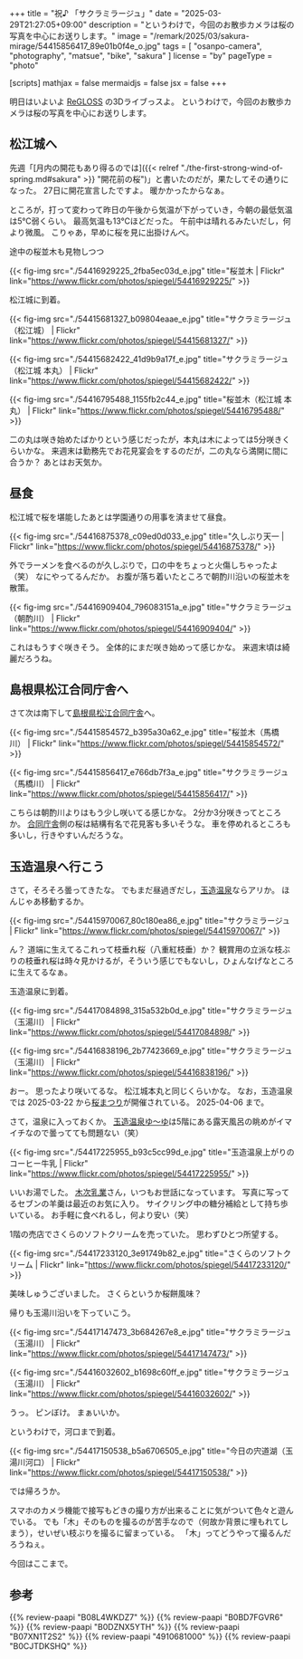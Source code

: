 +++
title = "祝♪ 「サクラミラージュ」"
date =  "2025-03-29T21:27:05+09:00"
description = "というわけで，今回のお散歩カメラは桜の写真を中心にお送りします。"
image = "/remark/2025/03/sakura-mirage/54415856417_89e01b0f4e_o.jpg"
tags = [ "osanpo-camera", "photography", "matsue", "bike", "sakura" ]
license = "by"
pageType = "photo"

[scripts]
  mathjax = false
  mermaidjs = false
  jsx = false
+++

明日はいよいよ [ReGLOSS] の3Dライブっスよ。
というわけで，今回のお散歩カメラは桜の写真を中心にお送りします。

## 松江城へ

先週「[月内の開花もあり得るのでは]({{< relref "./the-first-strong-wind-of-spring.md#sakura" >}} "開花前の桜")」と書いたのだが，果たしてその通りになった。
27日に開花宣言したですよ。
暖かかったからなぁ。

ところが，打って変わって昨日の午後から気温が下がっていき，今朝の最低気温は5℃弱くらい。
最高気温も13℃ほどだった。
午前中は晴れるみたいだし，何より微風。
こりゃあ，早めに桜を見に出掛けんべ。

途中の桜並木も見物しつつ

{{< fig-img src="./54416929225_2fba5ec03d_e.jpg" title="桜並木 | Flickr" link="https://www.flickr.com/photos/spiegel/54416929225/" >}}

松江城に到着。

{{< fig-img src="./54415681327_b09804eaae_e.jpg" title="サクラミラージュ（松江城） | Flickr" link="https://www.flickr.com/photos/spiegel/54415681327/" >}}

{{< fig-img src="./54415682422_41d9b9a17f_e.jpg" title="サクラミラージュ（松江城 本丸） | Flickr" link="https://www.flickr.com/photos/spiegel/54415682422/" >}}

{{< fig-img src="./54416795488_1155fb2c44_e.jpg" title="桜並木（松江城 本丸） | Flickr" link="https://www.flickr.com/photos/spiegel/54416795488/" >}}

二の丸は咲き始めたばかりという感じだったが，本丸は木によっては5分咲きくらいかな。
来週末は勤務先でお花見宴会をするのだが，二の丸なら満開に間に合うか？ あとはお天気か。

## 昼食

松江城で桜を堪能したあとは学園通りの用事を済ませて昼食。

{{< fig-img src="./54416875378_c09ed0d033_e.jpg" title="久しぶり天一 | Flickr" link="https://www.flickr.com/photos/spiegel/54416875378/" >}}

外でラーメンを食べるのが久しぶりで，口の中をちょっと火傷しちゃったよ（笑） なにやってるんだか。
お腹が落ち着いたところで朝酌川沿いの桜並木を散策。

{{< fig-img src="./54416909404_796083151a_e.jpg" title="サクラミラージュ（朝酌川） | Flickr" link="https://www.flickr.com/photos/spiegel/54416909404/" >}}

これはもうすぐ咲きそう。
全体的にまだ咲き始めって感じかな。
来週末頃は綺麗だろうね。

## 島根県松江合同庁舎へ

さて次は南下して[島根県松江合同庁舎]へ。

{{< fig-img src="./54415854572_b395a30a62_e.jpg" title="桜並木（馬橋川） | Flickr" link="https://www.flickr.com/photos/spiegel/54415854572/" >}}

{{< fig-img src="./54415856417_e766db7f3a_e.jpg" title="サクラミラージュ（馬橋川） | Flickr" link="https://www.flickr.com/photos/spiegel/54415856417/" >}}

こちらは朝酌川よりはもう少し咲いてる感じかな。
2分か3分咲きってところか。
[合同庁舎][島根県松江合同庁舎]側の桜は結構有名で花見客も多いそうな。
車を停めれるところも多いし，行きやすいんだろうな。

## 玉造温泉へ行こう

さて，そろそろ曇ってきたな。
でもまだ昼過ぎだし，[玉造温泉][玉造温泉ゆ～ゆ]ならアリか。
ほんじゃあ移動するか。

{{< fig-img src="./54415970067_80c180ea86_e.jpg" title="サクラミラージュ | Flickr" link="https://www.flickr.com/photos/spiegel/54415970067/" >}}

ん？ 道端に生えてるこれって枝垂れ桜（八重紅枝垂）か？ 観賞用の立派な枝ぶりの枝垂れ桜は時々見かけるが，そういう感じでもないし，ひょんなげなところに生えてるなぁ。

玉造温泉に到着。

{{< fig-img src="./54417084898_315a532b0d_e.jpg" title="サクラミラージュ（玉湯川） | Flickr" link="https://www.flickr.com/photos/spiegel/54417084898/" >}}

{{< fig-img src="./54416838196_2b77423669_e.jpg" title="サクラミラージュ（玉湯川） | Flickr" link="https://www.flickr.com/photos/spiegel/54416838196/" >}}

おー。
思ったより咲いてるな。
松江城本丸と同じくらいかな。
なお，玉造温泉では 2025-03-22 から[桜まつり](https://tamayado.com/4036 "「玉造温泉桜まつり」開催について | 玉造温泉公式サイト・たまなび【松江観光協会玉造温泉支部/玉造温泉旅館協同組合】")が開催されている。
2025-04-06 まで。

さて，温泉に入っておくか。
[玉造温泉ゆ～ゆ]は5階にある露天風呂の眺めがイマイチなので曇ってても問題ない（笑）

{{< fig-img src="./54417225955_b93c5cc99d_e.jpg" title="玉造温泉上がりのコーヒー牛乳 | Flickr" link="https://www.flickr.com/photos/spiegel/54417225955/" >}}

いいお湯でした。
[木次乳業]さん，いつもお世話になっています。
写真に写ってるセブンの羊羹は最近のお気に入り。
サイクリング中の糖分補給として持ち歩いている。
お手軽に食べれるし，何より安い（笑）

1階の売店でさくらのソフトクリームを売っていた。
思わずひとつ所望する。

{{< fig-img src="./54417233120_3e91749b82_e.jpg" title="さくらのソフトクリーム | Flickr" link="https://www.flickr.com/photos/spiegel/54417233120/" >}}

美味しゅうございました。
さくらというか桜餅風味？

帰りも玉湯川沿いを下っていこう。

{{< fig-img src="./54417147473_3b684267e8_e.jpg" title="サクラミラージュ（玉湯川） | Flickr" link="https://www.flickr.com/photos/spiegel/54417147473/" >}}

{{< fig-img src="./54416032602_b1698c60ff_e.jpg" title="サクラミラージュ（玉湯川） | Flickr" link="https://www.flickr.com/photos/spiegel/54416032602/" >}}

うっ。
ピンぼけ。
まぁいいか。

というわけで，河口まで到着。

{{< fig-img src="./54417150538_b5a6706505_e.jpg" title="今日の宍道湖（玉湯川河口） | Flickr" link="https://www.flickr.com/photos/spiegel/54417150538/" >}}

では帰ろうか。

スマホのカメラ機能で接写もどきの撮り方が出来ることに気がついて色々と遊んでいる。
でも「木」そのものを撮るのが苦手なので（何故か背景に埋もれてしまう），せいぜい枝ぶりを撮るに留まっている。
「木」ってどうやって撮るんだろうねぇ。

今回はここまで。

[ReGLOSS]: https://www.youtube.com/@hololiveDEV_IS "hololive DEV_IS ReGLOSS - YouTube"
[島根県松江合同庁舎]: https://maps.app.goo.gl/D2vDj3PXdHHgyZmW8
[馬橋川]: https://goo.gl/maps/5zXNbpsohvSUdqoW9
[玉造温泉ゆ～ゆ]: https://www.tama-yuuyu.com/ "玉造温泉ゆ～ゆ｜島根県松江市玉湯町"
[木次乳業]: https://www.kisuki-milk.co.jp/ "木次乳業"


## 参考

{{% review-paapi "B08L4WKDZ7" %}} <!-- PowerShot ZOOM -->
{{% review-paapi "B0BD7FGVR6" %}} <!-- GARMIN EDGE Explore 2 サイクルコンピュータ -->
{{% review-paapi "B0DZNX5YTH" %}} <!-- サクラミラージュ ReGLOSS -->
{{% review-paapi "B07XN1T2S2" %}} <!-- midori 飯島真理 -->
{{% review-paapi "4910681000" %}} <!-- 猫にご用心 大久保ゆう翻訳 -->
{{% review-paapi "B0CJTDKSHQ" %}} <!-- メカニカルキーボード 赤軸 静音 -->
